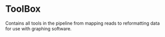 # ToolBox
Contains all tools in the pipeline from mapping reads to reformatting data for use with graphing software.
